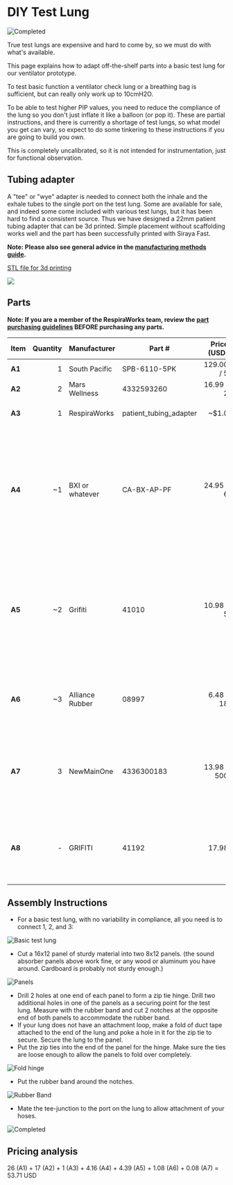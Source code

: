 # DIY Test Lung

![Completed](assets/test-lung-4.jpg)

True test lungs are expensive and hard to come by, so we must do with what's available.

This page explains how to adapt off-the-shelf parts into a basic test lung for our ventilator prototype.

To test basic function a ventilator check lung or a breathing bag is sufficient, but can really only work up to 10cmH2O.

To be able to test higher PIP values, you need to reduce the compliance of the lung so you don't just inflate it like a
balloon (or pop it).  These are partial instructions, and there is currently a shortage of test lungs, so what model you
get can vary, so expect to do some tinkering to these instructions if you are going to build you own.

This is completely uncalibrated, so it is not intended for instrumentation, just for functional observation.

## Tubing adapter

A "tee" or "wye" adapter is needed to connect both the inhale and the exhale tubes to the single port on the test lung.
Some are available for sale, and indeed some come included with various test lungs, but it has been hard to find
a consistent source. Thus we have designed a 22mm patient tubing adapter that can be 3d printed. Simple placement
without scaffolding works well and the part has been successfully printed with Siraya Fast.

**Note: Please also see general advice in the [manufacturing methods guide](../../../manufacturing/methods).**

[STL file for 3d printing](assets/patient_tubing_adapter.stl)

![](assets/patient_tubing_adapter.jpg)

## Parts

**Note: If you are a member of the RespiraWorks team, review the [part purchasing guidelines][ppg]
BEFORE purchasing any parts.**

[ppg]: ../../../manufacturing/purchasing_guidelines.md

| Item | Quantity | Manufacturer    | Part #                 | Price (USD)  | Sources[*][ppg] | Notes |
| ---- |---------:| --------------- | ---------------------- | ------------:|-----------------| ----- |
|**A1**| 1        | South Pacific   | SPB-6110-5PK           | 129.00 / 5   | [Z][a1amzn]      | Test lung |
|**A2**| 2        | Mars Wellness   | 4332593260             | 16.99 / 2    | [Z][a2amzn]      | CPAP tubing |
|**A3**| 1        | RespiraWorks    | patient_tubing_adapter | ~$1.0        | [R][a3rw]        | Y-adapter for 22mm tubing |
|**A4**| ~1       | BXI or whatever | CA-BX-AP-PF            | 24.95 / 6    | [Z][a4amzn]      | Just some sturdy material. Aluminum, wood, whatevery you have around. 1x 16x12 sheet needed, or 2x 8x12 sheets |
|**A5**| ~2       | Grifiti         | 41010                  | 10.98 / 5    | [Z][a5amzn]      | just a big rubber band. Several jumbo rubber bands or resistance tubing from an exercise device will work. |
|**A6**| ~3       | Alliance Rubber | 08997                  | 6.48  / 18   | [Z][a6aamzn]     | just some more big rubber bands. Good for tuning the response. |
|**A7**| 3        | NewMainOne      | 4336300183             | 13.98 / 500  | [Z][a7amzn]      | hopefully you have some zip ties at home already but if not, here's a link |
|**A8**| -        | GRIFITI         | 41192                  | 17.98        | [Z][a8amzn]      | more rubber bands, optional or alternative to 3 and 3a |

[a1amzn]: https://www.amazon.com/FlexLung-Biomedical-Ventilator-Testing-Demonstration/dp/B07B876P9C
[a2amzn]: https://www.amazon.com/gp/product/B01N14F1MV
[a3rw]:   #tubing-adapter
[a4amzn]:  https://www.amazon.com/gp/product/B077Q2HYMW
[a5amzn]:  https://www.amazon.com/Wrapping-Exercise-Chemical-Resistant-Silicone/dp/B0070EEGTK
[a6aamzn]: https://www.amazon.com/gp/product/B0017D16PW
[a7amzn]:  https://www.amazon.com/gp/product/B0777LWBD9
[a8amzn]:  https://www.amazon.com/gp/product/B018WPZCSO

## Assembly Instructions

* For a basic test lung, with no variability in compliance, all you need is to connect 1, 2, and 3:

![Basic test lung](assets/basic_test_lung_assembly.jpg)

* Cut a 16x12 panel of sturdy material into two 8x12 panels. (the sound absorber panels above work fine, or any wood or
aluminum you have around.  Cardboard is probably not sturdy enough.)

![Panels](assets/test-lung-1.jpg)

* Drill 2 holes at one end of each panel to form a zip tie hinge.  Drill two additional holes in one of the panels as a
  securing point for the test lung.  Measure with the rubber band and cut 2 notches at the opposite end of both panels
  to accommodate the rubber band.
* If your lung does not have an attachment loop, make a fold of duct tape attached to the end of the lung and poke a
  hole in it for the zip tie to secure.  Secure the lung to the panel.
* Put the zip ties into the end of the panel for the hinge. Make sure the ties are loose enough to allow the panels to
  fold over completely.

![Fold hinge](assets/test-lung-2.jpg)

* Put the rubber band around the notches.

![Rubber Band](assets/test-lung-3.jpg)

* Mate the tee-junction to the port on the lung to allow attachment of your hoses.

![Completed](assets/test-lung-4.jpg)

## Pricing analysis

26 (A1) + 17 (A2) + 1 (A3) + 4.16 (A4) + 4.39 (A5) + 1.08 (A6) + 0.08 (A7) = 53.71 USD
